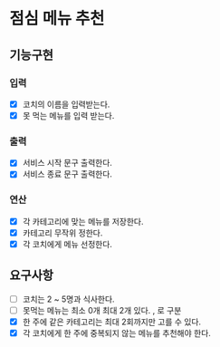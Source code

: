 # 점심 메뉴 추천


## 기능구현

### 입력
- [X] 코치의 이름을 입력받는다.
- [X] 못 먹는 메뉴를 입력 받는다.

### 출력
- [X] 서비스 시작 문구 출력한다.
- [X] 서비스 종료 문구 출력한다.

### 연산
- [X] 각 카테고리에 맞는 메뉴를 저장한다.
- [X] 카테고리 무작위 정한다.
- [X] 각 코치에게 메뉴 선정한다.

## 요구사항
- [ ] 코치는 2 ~ 5명과 식사한다.
- [ ] 못먹는 메뉴는 최소 0개 최대 2개 있다. , 로 구분
- [X] 한 주에 같은 카테고리는 최대 2회까지만 고를 수 있다.
- [X] 각 코치에게 한 주에 중복되지 않는 메뉴를 추천해야 한다.